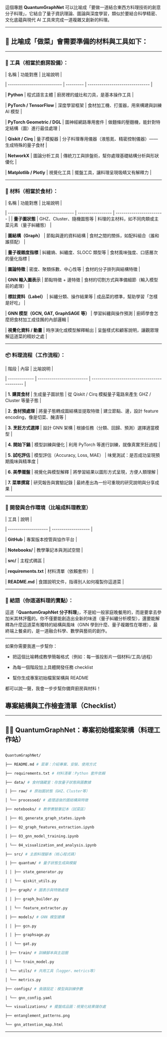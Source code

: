 
這個專題 **QuantumGraphNet** 可以比喻成「要做一道結合東西方料理技術的創意分子料理」，它結合了量子資訊理論、圖論與深度學習，類似於要結合科學精密、文化底蘊與現代 AI 工具來完成一道複雜又創新的料理。

  

---

  

## 🧂 比喻成「做菜」會需要準備的材料與工具如下：

  

---

  

### 🧰 工具（相當於廚房設備）：

  

| 名稱 | 功能對應 | 比喻說明 |

| --------------------------- | --------- | ------------------------------- |

| **Python** | 程式語言主體 | 廚房裡的爐灶和刀具，是基本操作工具 |

| **PyTorch / TensorFlow** | 深度學習框架 | 食材加工機、打蛋器，用來構建與訓練 AI 模型 |

| **PyTorch Geometric / DGL** | 圖神經網路專用套件 | 做麵條的壓麵機，能針對特定結構（圖）進行最佳處理 |

| **Qiskit / Cirq** | 量子模擬器 | 分子料理專用儀器（液態氮、精密控制儀器）——生成特殊的量子食材 |

| **NetworkX** | 圖論分析工具 | 傳統刀工與排盤術，幫你處理基礎結構分析與形狀優化 |

| **Matplotlib / Plotly** | 視覺化工具 | 擺盤工具，讓料理呈現吸睛又有解釋力 |

  

---

  

### 🧪 材料（相當於食材）：

  

| 名稱 | 功能對應 | 比喻說明 |

| --------------------------------- | ----------------- | ------------------------ |
| **量子圖狀態** | GHZ、Cluster、隨機圖態等 | 料理的主材料，如不同肉類或主菜元素（量子糾纏態） |

| **圖結構（Graph）** | 節點與邊的資料結構 | 食材之間的關係，如配料組合（誰和誰搭配） |

| **量子複雜度指標** | 糾纏熵、糾纏度、SLOCC 類型等 | 食材風味強度、口感層次的量化指標 |

| **圖論特徵** | 密度、聚類係數、中心性等 | 食材的分子排列與結構特徵 |

| **GNN 輸入圖表示** | 節點特徵 + 邊特徵 | 食材的切割方式與準備細節（輸入模型前的處理） |

| **標註資料（Label）** | 糾纏分類、操作結果等 | 成品菜的標準，幫助學習「怎樣是好吃」 |

| **GNN 模型（GCN, GAT, GraphSAGE 等）** | 學習糾纏與操作預測 | 廚師學會怎麼把食材加工成佳餚的內部邏輯 |

| **視覺化資料 / 動畫** | 時序演化或模型解釋輸出 | 呈盤樣式和顧客說明，讓觀眾理解這道菜的精妙之處 |

  

---

  

### 📦 料理流程（工作流程）：

  

| 階段 | 內容 | 比喻說明 |

| ------------- | ------------------------- | -------------------------------------------- |

| **1. 購買食材** | 生成量子圖狀態 | 從 Qiskit / Cirq 模擬量子電路來產生 GHZ / Cluster 等量子態 |

| **2. 食材預處理** | 將量子態轉成圖結構並提取特徵 | 建立節點、邊，設計 feature encoding，像是切菜、醃漬等 |

| **3. 烹飪方式選擇** | 設計 GNN 架構 | 根據任務（分類、回歸、預測）選擇適當模型 |

| **4. 開始下鍋** | 模型訓練與優化 | 利用 PyTorch 等進行訓練，就像真實烹飪過程 |

| **5. 試吃評估** | 模型評估（Accuracy, Loss, MAE） | 味覺測試：是否成功呈現預期風味與精準度 |

| **6. 美學擺盤** | 視覺化與模型解釋 | 將學習結果以圖形方式呈現，方便人類理解 |

| **7. 菜單撰寫** | 研究報告與實驗記錄 | 最終產出為一份可重現的研究說明與分享成果 |

  

---

  

### 📁 開發與合作環境（比喻成料理教室）

  

| 工具 | 說明 |

| -------------------- | ------------------- |

| **GitHub** | 專案版本控管與協作平台 |

| **Notebooks/** | 教學筆記本與測試空間 |

| **src/** | 主程式碼區 |

| **requirements.txt** | 材料清單（依賴套件） |

| **README.md** | 食譜說明文件，指導別人如何複製你這道菜 |

  

---

  

### 🎯 結語（你這道料理的賣點）：

  

這道「**QuantumGraphNet 分子料理**」，不是給一般家庭晚餐用的，而是要拿去參加米其林評鑑的。你不僅要能創造出全新的味道（量子糾纏分析模型），還要能解釋為什麼這道菜有獨特的結構與風味（GNN 學到什麼、量子複雜性在哪裡），最終端上餐桌的，是一道融合科學、數學與藝術的創作。

  

---

  

如果你需要我進一步幫你：

  

* 把這個比喻轉成教學簡報格式（例如：每一張投影片一個材料/工具/過程）

* 為每一個階段加上具體開發任務 checklist

* 幫你生成專案初始檔案架構與 README

  

都可以說一聲，我會一步步幫你備齊廚房與材料！

  
  

## 專案結構與工作檢查清單（Checklist）

  

---

  

## 🧑‍🍳 QuantumGraphNet：專案初始檔案架構（料理工作站）

  

```bash

QuantumGraphNet/

├── README.md # 菜單：介紹專案、安裝、使用方式

├── requirements.txt # 材料清單：Python 套件依賴

├── data/ # 食材儲藏室：存放量子狀態與圖數據

│ ├── raw/ # 原始圖狀態（GHZ、Cluster等）

│ └── processed/ # 處理過後的圖結構與特徵

├── notebooks/ # 教學實驗筆記本（試菜區）

│ ├── 01_generate_graph_states.ipynb

│ ├── 02_graph_features_extraction.ipynb

│ ├── 03_gnn_model_training.ipynb

│ └── 04_visualization_and_analysis.ipynb

├── src/ # 主廚料理腳本（核心程式碼）

│ ├── quantum/ # 量子狀態生成與模擬

│ │ ├── state_generator.py

│ │ └── qiskit_utils.py

│ ├── graph/ # 圖表示與特徵處理

│ │ ├── graph_builder.py

│ │ └── feature_extractor.py

│ ├── models/ # GNN 模型建構

│ │ ├── gcn.py

│ │ ├── graphsage.py

│ │ └── gat.py

│ ├── train/ # 訓練腳本與主迴圈

│ │ └── train_model.py

│ └── utils/ # 共用工具（logger、metrics等）

│ └── metrics.py

├── configs/ # 食譜設定：模型與訓練參數

│ └── gnn_config.yaml

└── visualizations/ # 擺盤成品圖：視覺化結果儲存處

├── entanglement_patterns.png

└── gnn_attention_map.html

```

  

---
